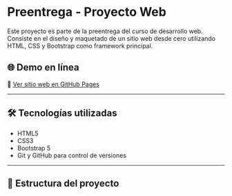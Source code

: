 # Preentrega - Proyecto Web

Este proyecto es parte de la preentrega del curso de desarrollo web. Consiste en el diseño y maquetado de un sitio web desde cero utilizando HTML, CSS y Bootstrap como framework principal.

## 🌐 Demo en línea

🔗 [Ver sitio web en GitHub Pages](https://balta2212.github.io/preentrega_gigli/)

---

## 🛠️ Tecnologías utilizadas

- HTML5
- CSS3
- Bootstrap 5
- Git y GitHub para control de versiones

---

## 📁 Estructura del proyecto
